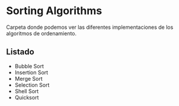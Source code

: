 # Sorting Algorithms

Carpeta donde podemos ver las diferentes implementaciones de los algoritmos de ordenamiento.

## Listado

- Bubble Sort
- Insertion Sort
- Merge Sort
- Selection Sort
- Shell Sort
- Quicksort
